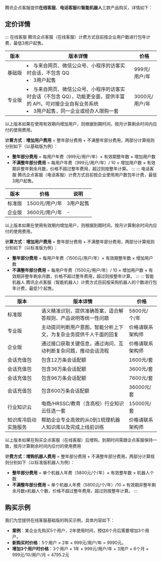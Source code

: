 
腾讯企点客服提供**在线客服**、**电话客服**和**智能机器人**三款产品购买，详情如下：

## 定价详情

<dx-tabs>
::: 在线客服
腾讯企点客服（在线客服）计费方式目前按企业用户数进行包年计费，最低3用户起售。

<table><thead><tr><th>版本</th><th>版本详情</th><th>价格</th></tr></thead><tbody><tr><td><nobr>基础版</nobr></td><td><li>与来自网页、微信公众号、小程序的访客实时会话，不包含 QQ  </li><li>3用户起售</li></td><td>999元/用户/年</td></tr><tr><td>专业版</td><td><li>与来自网页、微信公众号、小程序的访客实时会话（不包含 QQ），功能更全面，提供丰富的 API，可对接企业自有业务系统</li><li>3用户起售，同一企业或经办人限购一套</li></td><td>3000元/用户/年</td></tr></tbody></table>

以上版本如果在使用有效期内增加用户，则根据到期时间，按月计算剩余时间内应付的使用费用。

**计算方式**：**增加用户费用** = 整年部分费用 + 不满整年部分费用，两部分计算规则分别如下（以基础版为例）：

- **整年部分费用** = 每用户年费（999元/用户/年）× 有效期整年数 × 增加用户数
- **不满整年部分费用** = 每用户年费（999元/用户/年）/ 10 × 增加用户数 × 有效期非整年剩余月数，价格不超过整年费用，超过则按整年计算。
:::
::: 电话客服
腾讯企点客服（电话客服）计费方式目前按企业使用用户数包年计费，最低3用户起售。

| 版本   | 价格        | 说明      |
| ------ | -------------- | --------- |
| 标准版 | 1500元/用户/年 | 3用户起售 |
| 企业版 | 3600元/用户/年 | -  |

以上版本如果在使用有效期内增加用户，则根据到期时间，按月计算剩余时间内应付的使用费用。

**计算方式**：**增加用户费用** = 整年部分费用 + 不满整年部分费用，两部分计算规则分别如下（以标准版为例）：

- **整年部分费用** = 每用户年费（1500元/用户/年）× 有效期整年数 × 增加用户数
- **不满整年部分费用** = 每用户年费（1500元/用户/年）/ 10 × 增加用户数 × 有效期非整年剩余月数，价格不超过整年费用，超过则按整年计算。
:::
::: 智能机器人
腾讯企点客服（智能机器人）计费方式目前按采购机器人的个数进行包年计费，最低1个起售。

| 版本    | 版本详情   |  价格    |
| ------ | -------------- | --------- |
| 标准版  |  语义精准识别，提供准确答案，适合解答规则、产品说明等统一性问题       |   5800元/个/年  |
| <nobr>专业版</nobr>  | 主动提问判断用户意图，智能分析上下文，为复杂业务提供千人千面的回复  |  价格请联系架构师  |
| 企业版  |  通过接口获取关键信息，通过询问、互动判断复杂问题，推动会话流程       |  价格请联系架构师  |
| 会话充值包  |  包含12万条会话配额  |  1600元/套  |
| 会话充值包  |  包含36万条会话配额  |  3600元/套  |
| 会话充值包  |  包含96万条会话配额  |  7600元/套  |
| 会话充值包  |  包含600万条会话配额  | 36000元/套  |
| 行业知识云  |  电商/HRSSC/教育（含高校）行业知识云任选一套  | 15000元/套 | 
| 知识库冷启动实施服务  | 帮助企业专业高效的从0到1梳理机器人知识库以及完成上线前训练  | 价格请联系架构师 |

以上版本如果在购买企点客服（在线客服）后增购，到期时间需跟企点客服保持一致，按月计算剩余时间内应付的使用费用

**计费方式：增购机器人费用** = 整年部分费用 + 不满整年部分费用，两部分计算规则分别如下（以标准版机器人为例）：
- **整年部分费用** = 单个机器人年费（5800元/个/年）× 有效整年数 × 机器人个数
- **不满整年部分费用** = 单个机器人年费（5800元/个/年）/10 × 有效期非整年剩余月数x机器人个数，价格不超过整年费用，超过则按整年计算。
:::
</dx-tabs>






## 购买示例

我们为您提供在线客服基础版的购买示例，具体内容如下：
- **案例**：某企业先购买5个用户，2年使用时间，预估6个月后需要增加3个用户。
- **新购买时价格**：5个用户 × 2年 × 999元/用户/年 = 9990元。
- **增加3个用户时价格**：3个用户 × 1年 × 999元/用户/年 + 3用户 × 6个月 × 999元/10/用户/月 = 4795.2元
